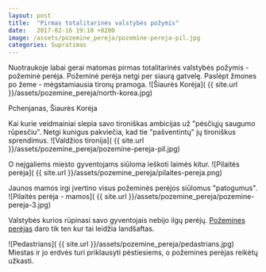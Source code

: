 ```yaml
---
layout: post
title:  "Pirmas totalitarinės valstybės požymis"
date:   2017-02-16 19:10 +0200
image: /assets/pozemine_pereja/pozemine-pereja-pil.jpg
categories: Supratimas
---
```


Nuotraukoje labai gerai matomas pirmas totalitarinės valstybės požymis - požeminė perėja.
Požeminė perėja netgi per siaurą gatvelę. Paslėpt žmones po žeme - 
mėgstamiausia tironų pramoga.
![Šiaurės Korėja]( {{ site.url }}/assets/pozemine_pereja/north-korea.jpg)
<div class="lighter smaller" style="margin:12px 0;">Pchenjanas, Šiaurės Korėja</div>

Kai kurie veidmainiai slepia savo tironiškas ambicijas už "pėsčiųjų saugumo rūpesčiu".
Netgi kunigus pakviečia, kad tie "pašventintų" jų tironiškus sprendimus.
![Valdžios tironija]( {{ site.url }}/assets/pozemine_pereja/pozemine-pereja-pil.jpg)

O neįgaliems miesto gyventojams siūloma ieškoti laimės kitur.
![Pilaitės perėja]( {{ site.url }}/assets/pozemine_pereja/pilaites-pereja.png)

Jaunos mamos irgi įvertino visus požeminės perėjos siūlomus "patogumus".
![Pilaitės perėja - mamos]( {{ site.url }}/assets/pozemine_pereja/pozemine-pereja-3.jpg)

Valstybės kurios rūpinasi savo gyventojais nebijo ilgų perėjų.
<a href="/dizainas/2016/11/23/cuyperspassage-pati-maloniausia-pozemine-pereja.html">Požemines perėjas</a> daro
tik ten kur tai leidžia landšaftas.

![Pedastrians]( {{ site.url }}/assets/pozemine_pereja/pedastrians.jpg)
Miestas ir jo erdvės turi priklausyti pėstiesiems, o požemines perėjas reikėtų užkasti.


